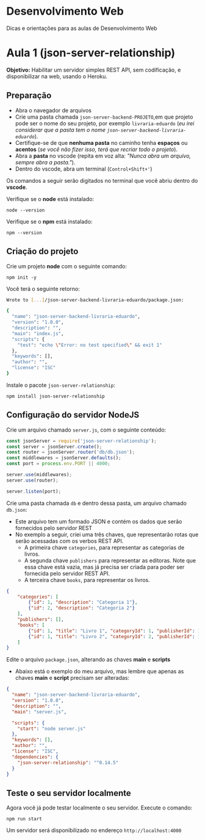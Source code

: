 # Desenvolvimento Web

Dicas e orientações para as aulas de Desenvolvimento Web

# Aula 1 (json-server-relationship)

**Objetivo:** Habilitar um servidor simples REST API, sem codificação, e disponibilizar na web, usando o Heroku.

## Preparação

- Abra o navegador de arquivos
- Crie uma pasta chamada `json-server-backend-PROJETO`,em que projeto pode ser o nome do seu projeto, por exemplo `livraria-eduardo` (_eu irei considerar que a pasta tem o nome `json-server-backend-livraria-eduardo`_).
- Certifique-se de que **nenhuma pasta** no caminho tenha **espaços** ou **acentos** (_se você não fizer isso, terá que recriar todo o projeto_).
-   Abra a **pasta** no vscode (repita em voz alta: _"Nunca abra um arquivo, sempre abra a pasta."_).
-   Dentro do vscode, abra um terminal (`Control+Shift+'`)

Os comandos a seguir serão digitados no terminal que você abriu dentro do **vscode**.

Verifique se o **node** está instalado:

    node --version

Verifique se o **npm** está instalado:

    npm --version

## Criação do projeto

Crie um projeto **node** com o seguinte comando:

    npm init -y

Você terá o seguinte retorno:

```bash
Wrote to [...]/json-server-backend-livraria-eduardo/package.json:

{
  "name": "json-server-backend-livraria-eduardo",
  "version": "1.0.0",
  "description": "",
  "main": "index.js",
  "scripts": {
    "test": "echo \"Error: no test specified\" && exit 1"
  },
  "keywords": [],
  "author": "",
  "license": "ISC"
}
```

Instale o pacote `json-server-relationship`:

    npm install json-server-relationship

## Configuração do servidor NodeJS

Crie um arquivo chamado `server.js`, com o seguinte conteúdo:

```javascript
const jsonServer = require('json-server-relationship');
const server = jsonServer.create();
const router = jsonServer.router('db/db.json');
const middlewares = jsonServer.defaults();
const port = process.env.PORT || 4000;

server.use(middlewares);
server.use(router);

server.listen(port);
```

Crie uma pasta chamada `db` e dentro dessa pasta, um arquivo chamado `db.json`:

- Este arquivo tem um formado JSON e contém os dados que serão fornecidos pelo servidor REST
- No exemplo a seguir, criei uma três chaves, que representarão rotas que serão acessadas com os verbos REST API. 
    - A primeira chave `categories`, para representar as categorias de livros.
    - A segunda chave `publishers` para representar as editoras. Note que essa chave está vazia, mas já precisa ser criada para poder ser fornecida pelo servidor REST API.
    - A terceira chave `books`, para representar os livros.
```json
{
    "categories": [
        {"id": 1, "description": "Categoria 1"},
        {"id": 2, "description": "Categoria 2"}
    ],
    "publishers": [],
    "books": [
        {"id": 1, "title": "Livro 1", "categoryId": 1, "publisherId": 1},
        {"id": 1, "title": "Livro 2", "categoryId": 2, "publisherId": 1},
    ]
}
```

Edite o arquivo `package.json`, alterando as chaves **main** e **scripts**

- Abaixo está o exemplo do meu arquivo, mas lembre que apenas as chaves **main** e **script** precisam ser alteradas:

```json
{
  "name": "json-server-backend-livraria-eduardo",
  "version": "1.0.0",
  "description": "",
  "main": "server.js",

  "scripts": {
    "start": "node server.js"
  },
  "keywords": [],
  "author": "",
  "license": "ISC",
  "dependencies": {
    "json-server-relationship": "^0.14.5"
  }
}
```

## Teste o seu servidor localmente

Agora você já pode testar localmente o seu servidor. Execute o comando:

    npm run start

Um servidor será disponibilizado no endereço `http://localhost:4000`